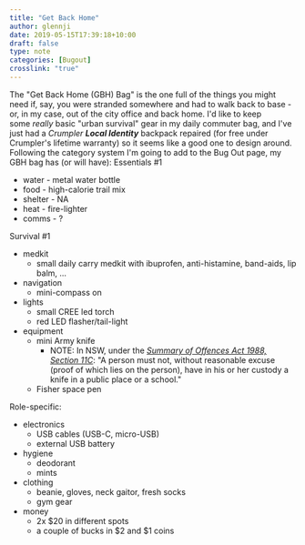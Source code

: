 ```yaml
---
title: "Get Back Home"
author: glennji
date: 2019-05-15T17:39:18+10:00
draft: false
type: note
categories: [Bugout]
crosslink: "true"
---
```

The "Get Back Home (GBH) Bag" is the one full of the things you might need if, say, you were stranded somewhere and had to walk back to base - or, in my case, out of the city office and back home. I'd like to keep some <em>really</em><em> </em>basic "urban survival" gear in my daily commuter bag, and I've just had a <em>Crumpler</em> <strong><em>Local Identity</em></strong> backpack repaired (for free under Crumpler's lifetime warranty) so it seems like a good one to design around.
Following the category system I'm going to add to the Bug Out page, my GBH bag has (or will have):
Essentials #1
<ul>
 	<li>water - metal water bottle</li>
 	<li>food - high-calorie trail mix</li>
 	<li>shelter - NA</li>
 	<li>heat - fire-lighter</li>
 	<li>comms - ?</li>
</ul>
Survival #1
<ul>
 	<li>medkit
<ul>
 	<li>small daily carry medkit with ibuprofen, anti-histamine, band-aids, lip balm, ...</li>
</ul>
</li>
 	<li>navigation
<ul>
 	<li>mini-compass on</li>
</ul>
</li>
 	<li>lights
<ul>
 	<li>small CREE led torch</li>
 	<li>red LED flasher/tail-light</li>
</ul>
</li>
 	<li>equipment
<ul>
 	<li>mini Army knife
<ul>
 	<li>NOTE: In NSW, under the <em><a href="http://www.austlii.edu.au/au/legis/nsw/consol_act/soa1988189/s11c.html">Summary of Offences Act 1988, Section 11C</a></em>: "A person must not, without reasonable excuse (proof of which lies on the person), have in his or her custody a knife in a public place or a school."</li>
</ul>
</li>
 	<li>Fisher space pen</li>
</ul>
</li>
</ul>
Role-specific:
<ul>
 	<li>electronics
<ul>
 	<li>USB cables (USB-C, micro-USB)</li>
 	<li>external USB battery</li>
</ul>
</li>
 	<li>hygiene
<ul>
 	<li>deodorant</li>
 	<li>mints</li>
</ul>
</li>
 	<li>clothing
<ul>
 	<li>beanie, gloves, neck gaitor, fresh socks</li>
 	<li>gym gear</li>
</ul>
</li>
 	<li>money
<ul>
 	<li>2x $20 in different spots</li>
 	<li>a couple of bucks in $2 and $1 coins</li>
</ul>
</li>
</ul>
